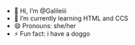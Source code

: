 - 👋 Hi, I’m @Galileiii
- 🌱 I’m currently learning HTML and CCS  
- 😄 Pronouns:  she/her
- ⚡ Fun fact: i have a doggo

<!---
Galileiii/Galileiii is a ✨ special ✨ repository because its `README.md` (this file) appears on your GitHub profile.
You can click the Preview link to take a look at your changes.
--->
